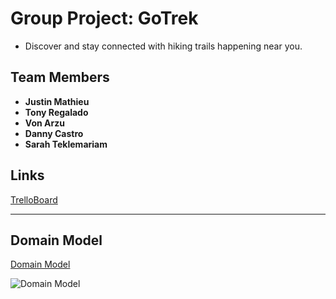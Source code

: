 # Group Project: GoTrek

- Discover and stay connected with hiking trails happening near you.

## Team Members

- **Justin Mathieu**
- **Tony Regalado**
- **Von Arzu**
- **Danny Castro**
- **Sarah Teklemariam**

## Links

[TrelloBoard](https://trello.com/b/QtZeaUCq/bsquad)

---

## Domain Model

[Domain Model](https://www.figma.com/file/EFjuZ2rYJqamcBEAxdqX8J/BSquad?node-id=0%3A1)

![Domain Model](https://user-images.githubusercontent.com/107226923/191167788-3c7bd8b1-08c9-498b-b951-34294b80ad07.png)